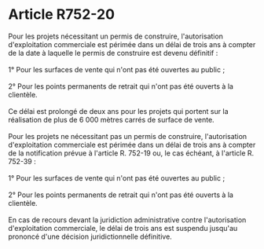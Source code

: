 # Article R752-20

<p>Pour les projets nécessitant un permis de construire, l'autorisation d'exploitation commerciale est périmée dans un délai de trois ans à compter de la date à laquelle le permis de construire est devenu définitif : <br/><br/> 1° Pour les surfaces de vente qui n'ont pas été ouvertes au public ; <br/><br/> 2° Pour les points permanents de retrait qui n'ont pas été ouverts à la clientèle. <br/><br/> Ce délai est prolongé de deux ans pour les projets qui portent sur la réalisation de plus de 6 000 mètres carrés de surface de vente. <br/><br/> Pour les projets ne nécessitant pas un permis de construire, l'autorisation d'exploitation commerciale est périmée dans un délai de trois ans à compter de la notification prévue à l'article R. 752-19 ou, le cas échéant, à l'article R. 752-39 : <br/><br/> 1° Pour les surfaces de vente qui n'ont pas été ouvertes au public ; <br/><br/> 2° Pour les points permanents de retrait qui n'ont pas été ouverts à la clientèle. <br/><br/> En cas de recours devant la juridiction administrative contre l'autorisation d'exploitation commerciale, le délai de trois ans est suspendu jusqu'au prononcé d'une décision juridictionnelle définitive. </p><p><br/></p>